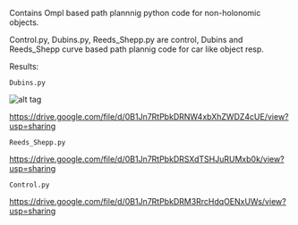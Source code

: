 Contains Ompl based path plannnig python code for non-holonomic objects.

Control.py, Dubins.py, Reeds_Shepp.py are control, Dubins and Reeds_Shepp curve based path plannig code for car like object resp.

Results:

    Dubins.py      
![alt tag](https://drive.google.com/file/d/0B1Jn7RtPbkDRNW4xbXhZWDZ4cUE/view?usp=sharing)
    
https://drive.google.com/file/d/0B1Jn7RtPbkDRNW4xbXhZWDZ4cUE/view?usp=sharing

    Reeds_Shepp.py 
    
https://drive.google.com/file/d/0B1Jn7RtPbkDRSXdTSHJuRUMxb0k/view?usp=sharing
    
    Control.py    
    
https://drive.google.com/file/d/0B1Jn7RtPbkDRM3RrcHdqOENxUWs/view?usp=sharing



